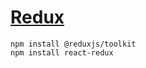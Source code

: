 # [Redux](https://redux.js.org/introduction/installation)

```
npm install @reduxjs/toolkit
npm install react-redux
```
